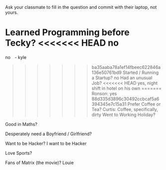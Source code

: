 Ask your classmate to fill in the question and commit with their laptop, not yours.


Learned Programming before Tecky?
<<<<<<< HEAD
no
=======
no　- kyle 

>>>>>>> ba35aaba78a1ef14fbeec622846a136e50761bd9
Started / Running a Startup?
no 
Had an unusual Job?
<<<<<<< HEAD
yes, night shift in hotel on his own
=======
Ronson: yes
>>>>>>> 88d335d3896c30492ccbcaf5a6394345e7c15a31
Prefer Coffee or Tea?
Curtis: Coffee, specifically, dirty
Went to Working Holiday?

Good in Maths?

Desperately need a Boyfriend / Girlfriend?

Want to be Hacker?
I want to be Hacker

Love Sports?

Fans of Matrix (the movie)?
Louie